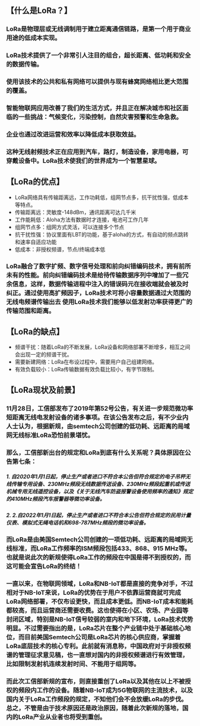 ## 【什么是LoRa？】
###    LoRa是物理层或无线调制用于建立距离通信链路，是第一个用于商业用途的低成本实现。
### LoRa技术提供了一个非常引人注目的组合，超长距离、低功耗和安全的数据传输。
### 使用该技术的公共和私有网络可以提供与现有蜂窝网络相比更大范围的覆盖。
### 智能物联网应用改善了我们的生活方式，并且正在解决城市和社区面临的一些挑战：气候变化，污染控制，自然灾害预警和生命急救。
### 企业也通过改进运营和效率以降低成本获取效益。
### 这种无线射频技术正在应用到汽车，路灯，制造设备，家用电器，可穿戴设备中。LoRa技术使我们的世界成为一个智慧星球。
## 【LoRa的优点】
- LoRa网络具有传输距离远，工作功耗低，组网节点多，抗干扰性强，低成本等特点。
- 传输距离远：灵敏度-148dBm，通讯距离可达几千米
- 工作能耗低：Aloha方法有数据时才连接，电池可工作几年
- 组网节点多：组网方式灵活，可以连接多个节点
- 抗干扰性强：协议里面有LBT的功能，基于aloha的方式，有自动的频点跳转和速率自适应功能
- 低成本：非授权频谱，节点/终端成本低
### LoRa融合了数字扩频、数字信号处理和前向纠错编码技术，拥有前所未有的性能。前向纠错编码技术是给待传输数据序列中增加了一些冗余信息，这样，数据传输进程中注入的错误码元在接收端就会被及时纠正。通过使用高扩频因子，LoRa技术可将小容量数据通过大范围的无线电频谱传输出去 使用LoRa技术我们能够以低发射功率获得更广的传输范围和距离。
## 【LoRa的缺点】
- 频谱干扰：随着LoRa的不断发展，LoRa设备和网络部署不断增多，相互之间会出现一定的频谱干扰。
- 需要新建网络：LoRa在布设过程中，需要用户自己组建网络。
- 有效负载较小：LoRa传输数据有效负载比较小，有字节限制。
## 【LoRa现状及前景】
### 11月28日，工信部发布了2019年第52号公告，有关进一步规范微功率短距离无线电发射设备的诸多事项。在该公告发布之后，有不少业内人士认为，根据新规，由semtech公司创建的低功耗、远距离的局域网无线标准LoRa恐怕前景堪忧。
  ### 那么，工信部新出台的规定和LoRa到底有什么关系呢？具体原因在公告第七条：
##### 1.	自2020年1月1日起，停止生产或者进口不符合本公告但符合规定的电子吊秤无线传输专用设备、230MHz频段无线数据传送设备、230MHz频段起重机或传送机械专用无线遥控设备，以及《关于无线汽车防盗报警设备使用频率的通知》规定的410MHz频段汽车报警器等微功率设备。
##### 2.	2.自2022年1月1日起，停止生产或者进口不符合本公告但符合规定的民用计量仪表、模拟式无绳电话机和698-787MHz频段的微功率设备。
### 而LoRa是由美国Semtech公司创建的一项低功耗、远距离的局域网无线标准，而LoRa工作频率的ISM频段包括433、868、915 MHz等。也就是说此次的新规使得LoRa工作的频段在中国是得不到授权的，而这可能会宣告LoRa的终结！
### 一直以来，在物联网领域，LoRa和NB-IoT都是直接的竞争对手，不过相对于NB-IoT来说，LoRa的优势在于用户不依靠运营商就可完成LoRa网络部署，不仅布设更快，而且成本更低。而NB-IoT成本和能耗都较高，而且运营商还需要收费。这也使得在小区、农场、产业园等封闭区域，特别是NB-IoT信号较弱的室内和地下环境，LoRa技术优势明显。不过需要指出的是，LoRa芯片在整个产业链中处于基础核心地位，而目前美国Semtech公司是LoRa芯片的核心供应商，掌握着LoRa底层技术的核心专利。此前就有消息称，中国政府对于非授权频谱的管理征求意见稿，也一直想对国内的非授权频谱进行有效管理，比如限制发射机连续发射时间、不能用于组网等。
### 而此次工信部新规的宣布，则直接重创了LoRa以及其他在以上不被授权的频段内工作的设备。随着NB-IoT成为5G物联网的主流技术，以及国内关于LoRa工作频段的规定，不知他们会不会放缓LoRa的步伐。总之，不管是由于技术原因还是政治原因，随着此次新规的落地，国内的LoRa产业从业者也将受到重创。

